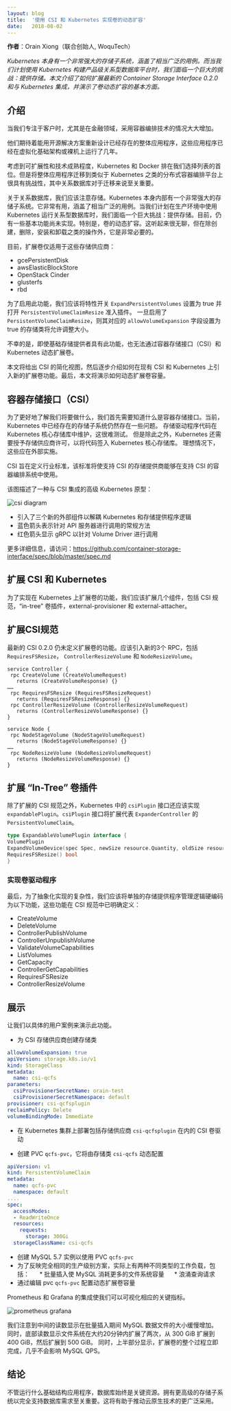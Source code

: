 ```yaml
---
layout: blog
title:  '使用 CSI 和 Kubernetes 实现卷的动态扩容'
date:   2018-08-02
---
```


<!--
---
layout: blog
title:  'Dynamically Expand Volume with CSI and Kubernetes'
date:   2018-08-02
---
-->

<!--
**Author**: Orain Xiong (Co-Founder, WoquTech)
-->

**作者**：Orain Xiong（联合创始人, WoquTech）

<!--
_There is a very powerful storage subsystem within Kubernetes itself, covering a fairly broad spectrum of use cases. Whereas, when planning to build a product-grade relational database platform with Kubernetes, we face a big challenge: coming up with storage. This article describes how to extend latest Container Storage Interface 0.2.0 and integrate with Kubernetes, and demonstrates the essential facet of dynamically expanding volume capacity._
-->

_Kubernetes 本身有一个非常强大的存储子系统，涵盖了相当广泛的用例。而当我们计划使用 Kubernetes 构建产品级关系型数据库平台时，我们面临一个巨大的挑战：提供存储。本文介绍了如何扩展最新的 Container Storage Interface 0.2.0 和与 Kubernetes 集成，并演示了卷动态扩容的基本方面。_

<!--
## Introduction
-->

## 介绍

<!--
As we focalize our customers, especially in financial space, there is a huge upswell in the adoption of container orchestration technology.
-->

当我们专注于客户时，尤其是在金融领域，采用容器编排技术的情况大大增加。

<!--
They are looking forward to open source solutions to redesign already existing monolithic applications, which have been running for several years on virtualization infrastructure or bare metal.
-->

他们期待着能用开源解决方案重新设计已经存在的整体应用程序，这些应用程序已经在虚拟化基础架构或裸机上运行了几年。

<!--
Considering extensibility and the extent of technical maturity, Kubernetes and Docker are at the very top of the list. But migrating monolithic applications to a distributed orchestration like Kubernetes is challenging, the relational database is critical for the migration.
-->

考虑到可扩展性和技术成熟程度，Kubernetes 和 Docker 排在我们选择列表的首位。但是将整体应用程序迁移到类似于 Kubernetes 之类的分布式容器编排平台上很具有挑战性，其中关系数据库对于迁移来说至关重要。

<!--
With respect to the relational database, we should pay attention to storage. There is a very powerful storage subsystem within Kubernetes itself. It is very useful and covers a fairly broad spectrum of use cases. When planning to run a relational database with Kubernetes in production, we face a big challenge: coming up with storage. There are still some fundamental functionalities which are left unimplemented. Specifically, dynamically expanding volume. It sounds boring but is highly required, except for actions like create and delete and mount and unmount.
-->

关于关系数据库，我们应该注意存储。Kubernetes 本身内部有一个非常强大的存储子系统。它非常有用，涵盖了相当广泛的用例。当我们计划在生产环境中使用 Kubernetes 运行关系型数据库时，我们面临一个巨大挑战：提供存储。目前，仍有一些基本功能尚未实现。特别是，卷的动态扩容。这听起来很无聊，但在除创建，删除，安装和卸载之类的操作外，它是非常必要的。

<!--
Currently, expanding volume is only available with those storage provisioners:
-->

目前，扩展卷仅适用于这些存储供应商：

* gcePersistentDisk
* awsElasticBlockStore
* OpenStack Cinder
* glusterfs
* rbd

<!--
In order to enable this feature, we should set feature gate `ExpandPersistentVolumes` true and turn on the `PersistentVolumeClaimResize` admission plugin. Once `PersistentVolumeClaimResize` has been enabled, resizing will be allowed by a Storage Class whose `allowVolumeExpansion` field is set to true.
-->

为了启用此功能，我们应该将特性开关 `ExpandPersistentVolumes` 设置为 true 并打开 `PersistentVolumeClaimResize` 准入插件。 一旦启用了 `PersistentVolumeClaimResize`，则其对应的 `allowVolumeExpansion` 字段设置为 true 的存储类将允许调整大小。

<!--
Unfortunately, dynamically expanding volume through the Container Storage Interface (CSI) and Kubernetes is unavailable, even though the underlying storage providers have this feature.
-->

不幸的是，即使基础存储提供者具有此功能，也无法通过容器存储接口（CSI）和 Kubernetes 动态扩展卷。

<!--
This article will give a simplified view of CSI, followed by a walkthrough of how to introduce a new expanding volume feature on the existing CSI and Kubernetes. Finally, the article will demonstrate how to dynamically expand volume capacity.
-->

本文将给出 CSI 的简化视图，然后逐步介绍如何在现有 CSI 和 Kubernetes 上引入新的扩展卷功能。最后，本文将演示如何动态扩展卷容量。

<!--
## Container Storage Interface (CSI)
-->

## 容器存储接口（CSI）

<!--
To have a better understanding of what we're going to do, the first thing we need to know is what the Container Storage Interface is. Currently, there are still some problems for already existing storage subsystem within Kubernetes. Storage driver code is maintained in the Kubernetes core repository which is difficult to test. But beyond that, Kubernetes needs to give permissions to storage vendors to check code into the Kubernetes core repository. Ideally, that should be implemented externally.
-->

为了更好地了解我们将要做什么，我们首先需要知道什么是容器存储接口。当前，Kubernetes 中已经存在的存储子系统仍然存在一些问题。 存储驱动程序代码在 Kubernetes 核心存储库中维护，这很难测试。 但是除此之外，Kubernetes 还需要授予存储供应商许可，以将代码签入 Kubernetes 核心存储库。 理想情况下，这些应在外部实施。

<!--
CSI is designed to define an industry standard that will enable storage providers who enable CSI to be available across container orchestration systems that support CSI.
-->

CSI 旨在定义行业标准，该标准将使支持 CSI 的存储提供商能够在支持 CSI 的容器编排系统中使用。

<!--
This diagram depicts a kind of high-level Kubernetes archetypes integrated with CSI:

![csi diagram](/images/blog/2018-08-02-dynamically-expand-volume-csi/csi-diagram.png)
-->

该图描述了一种与 CSI 集成的高级 Kubernetes 原型：

![csi diagram](/images/blog/2018-08-02-dynamically-expand-volume-csi/csi-diagram.png)

<!--
* Three new external components are introduced to decouple Kubernetes and Storage Provider logic
* Blue arrows present the conventional way to call against API Server
* Red arrows present gRPC to call against Volume Driver
-->

* 引入了三个新的外部组件以解耦 Kubernetes 和存储提供程序逻辑
* 蓝色箭头表示针对 API 服务器进行调用的常规方法
* 红色箭头显示 gRPC 以针对 Volume Driver 进行调用

<!--
For more details, please visit: https://github.com/container-storage-interface/spec/blob/master/spec.md
-->

更多详细信息，请访问：https://github.com/container-storage-interface/spec/blob/master/spec.md

<!--
## Extend CSI and Kubernetes
-->

## 扩展 CSI 和 Kubernetes

<!--
In order to enable the feature of expanding volume atop Kubernetes, we should extend several components including CSI specification, “in-tree” volume plugin, external-provisioner and external-attacher.
-->

为了实现在 Kubernetes 上扩展卷的功能，我们应该扩展几个组件，包括 CSI 规范，“in-tree” 卷插件，external-provisioner 和 external-attacher。

<!--
## Extend CSI spec
-->

## 扩展CSI规范

<!--
The feature of expanding volume is still undefined in latest CSI 0.2.0. The new 3 RPCs, including `RequiresFSResize` and `ControllerResizeVolume` and `NodeResizeVolume`, should be introduced.
-->

最新的 CSI 0.2.0 仍未定义扩展卷的功能。应该引入新的3个 RPC，包括 `RequiresFSResize`， `ControllerResizeVolume` 和 `NodeResizeVolume`。

```
service Controller {
 rpc CreateVolume (CreateVolumeRequest)
   returns (CreateVolumeResponse) {}
……
 rpc RequiresFSResize (RequiresFSResizeRequest)
   returns (RequiresFSResizeResponse) {}
 rpc ControllerResizeVolume (ControllerResizeVolumeRequest)
   returns (ControllerResizeVolumeResponse) {}
}

service Node {
 rpc NodeStageVolume (NodeStageVolumeRequest)
   returns (NodeStageVolumeResponse) {}
……
 rpc NodeResizeVolume (NodeResizeVolumeRequest)
   returns (NodeResizeVolumeResponse) {}
}
```

<!--
## Extend “In-Tree” Volume Plugin
-->

## 扩展 “In-Tree” 卷插件

<!--
In addition to the extend CSI specification, the `csiPlugin﻿` interface within Kubernetes should also implement `expandablePlugin`. The `csiPlugin` interface will expand `PersistentVolumeClaim` representing for `ExpanderController`.
-->

除了扩展的 CSI 规范之外，Kubernetes 中的 `csiPlugin` 接口还应该实现 `expandablePlugin`。`csiPlugin` 接口将扩展代表 `ExpanderController` 的 `PersistentVolumeClaim`。

```go
type ExpandableVolumePlugin interface {
VolumePlugin
ExpandVolumeDevice(spec Spec, newSize resource.Quantity, oldSize resource.Quantity) (resource.Quantity, error)
RequiresFSResize() bool
}
```

<!--
### Implement Volume Driver
-->

### 实现卷驱动程序

<!--
Finally, to abstract complexity of the implementation, we should hard code the separate storage provider management logic into the following functions which is well-defined in the CSI specification:
-->

最后，为了抽象化实现的复杂性，我们应该将单独的存储提供程序管理逻辑硬编码为以下功能，这些功能在 CSI 规范中已明确定义：

* CreateVolume
* DeleteVolume
* ControllerPublishVolume
* ControllerUnpublishVolume
* ValidateVolumeCapabilities
* ListVolumes
* GetCapacity
* ControllerGetCapabilities
* RequiresFSResize
* ControllerResizeVolume

<!--
## Demonstration

Let’s demonstrate this feature with a concrete user case.

* Create storage class for CSI storage provisioner
-->

## 展示

让我们以具体的用户案例来演示此功能。

* 为 CSI 存储供应商创建存储类

```yaml
allowVolumeExpansion: true
apiVersion: storage.k8s.io/v1
kind: StorageClass
metadata:
  name: csi-qcfs
parameters:
  csiProvisionerSecretName: orain-test
  csiProvisionerSecretNamespace: default
provisioner: csi-qcfsplugin
reclaimPolicy: Delete
volumeBindingMode: Immediate
```

<!--
* Deploy CSI Volume Driver including storage provisioner `csi-qcfsplugin` across Kubernetes cluster

* Create PVC `qcfs-pvc` which will be dynamically provisioned by storage class `csi-qcfs`
-->

* 在 Kubernetes 集群上部署包括存储供应商 `csi-qcfsplugin` 在内的 CSI 卷驱动

* 创建 PVC `qcfs-pvc`，它将由存储类 `csi-qcfs` 动态配置

```yaml
apiVersion: v1
kind: PersistentVolumeClaim
metadata:
  name: qcfs-pvc
  namespace: default
....
spec:
  accessModes:
  - ReadWriteOnce
  resources:
    requests:
      storage: 300Gi
  storageClassName: csi-qcfs
```
<!--
* Create MySQL 5.7 instance to use PVC `qcfs-pvc`
* In order to mirror the exact same production-level scenario, there are actually two different types of workloads including:
    * Batch insert to make MySQL consuming more file system capacity
    * Surge query request
* Dynamically expand volume capacity through edit pvc `qcfs-pvc` configuration
-->

* 创建 MySQL 5.7 实例以使用 PVC `qcfs-pvc`
* 为了反映完全相同的生产级别方案，实际上有两种不同类型的工作负载，包括：
     * 批量插入使 MySQL 消耗更多的文件系统容量
     * 浪涌查询请求
* 通过编辑 pvc `qcfs-pvc` 配置动态扩展卷容量

<!--
The Prometheus and Grafana integration allows us to visualize corresponding critical metrics.

![prometheus grafana](/images/blog/2018-08-02-dynamically-expand-volume-csi/prometheus-grafana.png)

We notice that the middle reading shows MySQL datafile size increasing slowly during bulk inserting. At the same time, the bottom reading shows file system expanding twice in about 20 minutes, from 300 GiB to 400 GiB and then 500 GiB. Meanwhile, the upper reading shows the whole process of expanding volume immediately completes and hardly impacts MySQL QPS.
-->

Prometheus 和 Grafana 的集成使我们可以可视化相应的关键指标。

![prometheus grafana](/images/blog/2018-08-02-dynamically-expand-volume-csi/prometheus-grafana.png)

我们注意到中间的读数显示在批量插入期间 MySQL 数据文件的大小缓慢增加。 同时，底部读数显示文件系统在大约20分钟内扩展了两次，从 300 GiB 扩展到 400 GiB，然后扩展到 500 GiB。 同时，上半部分显示，扩展卷的整个过程立即完成，几乎不会影响 MySQL QPS。

<!--
## Conclusion

Regardless of whatever infrastructure applications have been running on, the database is always a critical resource. It is essential to have a more advanced storage subsystem out there to fully support database requirements. This will help drive the more broad adoption of cloud native technology.
-->

## 结论

不管运行什么基础结构应用程序，数据库始终是关键资源。拥有更高级的存储子系统以完全支持数据库需求至关重要。这将有助于推动云原生技术的更广泛采用。
